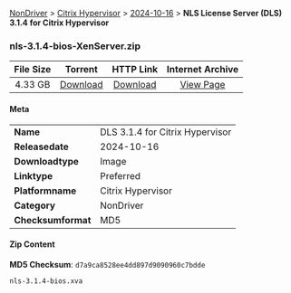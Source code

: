 
[NonDriver](/README.md)  >  [Citrix Hypervisor](/index/NonDriver/Citrix_Hypervisor.md)  >  [2024-10-16](/index/NonDriver/Citrix_Hypervisor/2024-10-16.md)  >  **NLS License Server (DLS) 3.1.4 for Citrix Hypervisor**


### nls-3.1.4-bios-XenServer.zip

| **File Size** | **Torrent**  | **HTTP Link** | **Internet Archive** |
|:-------------:|:------------:|:-------------:|:--------------------:|
| 4.33 GB |  [Download](https://archive.org/download/nvgpu_nls-3.1.4-bios-XenServer.zip/nvgpu_nls-3.1.4-bios-XenServer.zip_archive.torrent)       | [Download](https://archive.org/compress/nvgpu_nls-3.1.4-bios-XenServer.zip) | [View Page](https://archive.org/details/nvgpu_nls-3.1.4-bios-XenServer.zip)       |

#### Meta

<table>
<tr><td><strong>Name</strong></td><td>DLS 3.1.4 for Citrix Hypervisor</td></tr>
<tr><td><strong>Releasedate</strong></td><td>2024-10-16</td></tr>
<tr><td><strong>Downloadtype</strong></td><td>Image</td></tr>
<tr><td><strong>Linktype</strong></td><td>Preferred</td></tr>
<tr><td><strong>Platformname</strong></td><td>Citrix Hypervisor</td></tr>
<tr><td><strong>Category</strong></td><td>NonDriver</td></tr>
<tr><td><strong>Checksumformat</strong></td><td>MD5</td></tr>
</table>

#### Zip Content

**MD5 Checksum**: `d7a9ca8528ee4dd897d9090960c7bdde`

```text
nls-3.1.4-bios.xva
```